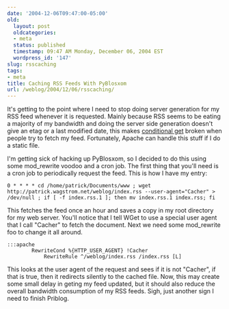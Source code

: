 ```yaml
---
date: '2004-12-06T09:47:00-05:00'
old:
  layout: post
  oldcategories:
  - meta
  status: published
  timestamp: 09:47 AM Monday, December 06, 2004 EST
  wordpress_id: '147'
slug: rsscaching
tags:
- meta
title: Caching RSS Feeds With PyBlosxom
url: /weblog/2004/12/06/rsscaching/
---
```


It's getting to the point where I need to stop doing server generation
for my RSS feed whenever it is requested.  Mainly because RSS seems to
be eating a majority of my bandwidth and doing the server side
generation doesn't give an etag or a last modified date, this makes
[conditional get](http://fishbowl.pastiche.org/2002/10/21/http_conditional_get_for_rss_hackers)
broken when people try to fetch my feed.  Fortunately, Apache can
handle this stuff if I do a static file.

I'm getting sick of hacking up PyBlosxom, so I decided to do this
using some mod_rewrite voodoo and a cron job.  The first thing that
you'll need is a cron job to periodically request the feed.  This is
how I have my entry:

    0 * * * * cd /home/patrick/Documents/www ; wget http://patrick.wagstrom.net/weblog/index.rss --user-agent="Cacher" > /dev/null ; if [ -f index.rss.1 ]; then mv index.rss.1 index.rss; fi

This fetches the feed once an hour and saves a copy in my root directory for
my web server.  You'll notice that I tell WGet to use a special user agent
that I call "Cacher" to fetch the document.  Next we need some mod_rewrite
foo to change it all around.

    :::apache
        	RewriteCond %{HTTP_USER_AGENT} !Cacher
                RewriteRule ^/weblog/index.rss /index.rss [L]


This looks at the user agent of the request and sees if it is not
"Cacher", if that is true, then it redirects silently to the cached
file.  Now, this may create some small delay in geting my feed
updated, but it should also reduce the overall bandwidth consumption
of my RSS feeds.  Sigh, just another sign I need to finish Priblog.